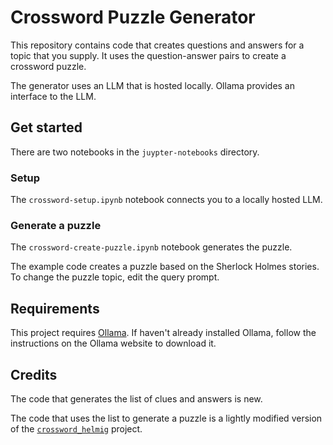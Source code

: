 # Crossword Puzzle Generator

This repository contains code that creates questions and answers for a topic
that you supply. It uses the question-answer pairs to create a crossword puzzle.

The generator uses an LLM that is hosted locally. Ollama provides an interface
to the LLM.

## Get started

There are two notebooks in the `juypter-notebooks` directory.

### Setup

The `crossword-setup.ipynb` notebook connects you to a locally hosted LLM.

### Generate a puzzle

The `crossword-create-puzzle.ipynb` notebook generates the puzzle.

The example code creates a puzzle based on the Sherlock Holmes stories. To
change the puzzle topic, edit the query prompt.

## Requirements

This project requires [Ollama](https://ollama.com/). If haven't already
installed Ollama, follow the instructions on the Ollama website to download it.

## Credits

The code that generates the list of clues and answers is new.

The code that uses the list to generate a puzzle is a lightly modified version
of the [`crossword_helmig`](https://github.com/jeremy886/crossword_helmig)
project.
